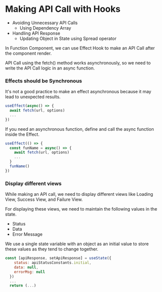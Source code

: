 # Making API Call with Hooks

- Avoiding Unnecessary API Calls
  - Using Dependency Array
- Handling API Response
  - Updating Object in State using Spread operator
  
In Function Component, we can use Effect Hook to make an API Call after the component render.

API Call using the fetch() method works asynchronously, so we need to write the API Call logic in an async function.

### Effects should be Synchronous
It's not a good practice to make an effect asynchronous because it may lead to unexpected results.
```jsx
useEffect(async() => {
  await fetch(url, options)
  ...
})
```
If you need an asynchronous function, define and call the async function inside the Effect.

```jsx
useEffect(() => {
  const funName = async() => {
    await fetch(url, options)
    ...
  }
  funName()
})
```
### Display different views
While making an API call, we need to display different views like Loading View, Success View, and Failure View.

For displaying these views, we need to maintain the following values in the state.

- Status
- Data
- Error Message

We use a single state variable with an object as an initial value to store these values as they tend to change together.
```jsx
const [apiResponse, setApiResponse] = useState({
    status: apiStatusConstants.initial,
    data: null,
    errorMsg: null
  })
  ...
  return (...)
```

